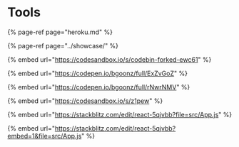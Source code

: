 # Tools

{% page-ref page="heroku.md" %}

{% page-ref page="../showcase/" %}

{% embed url="https://codesandbox.io/s/codebin-forked-ewc61" %}



{% embed url="https://codepen.io/bgoonz/full/ExZvGoZ" %}

{% embed url="https://codepen.io/bgoonz/full/rNwrNMV" %}

{% embed url="https://codesandbox.io/s/z1pew" %}

{% embed url="https://stackblitz.com/edit/react-5qjvbb?file=src/App.js" %}

{% embed url="https://stackblitz.com/edit/react-5qjvbb?embed=1&file=src/App.js" %}



